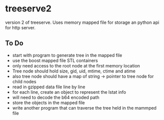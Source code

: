 # treeserve2
version 2 of treeserve. Uses memory mapped file for storage an python api for http server.

To Do
-----
* start with program to generate tree in the mapped file
* use the boost mapped file STL containers
* only need access to the root node at the first memory location
* Tree node should hold size, gid, uid, mtime, ctime and atime
* also tree node should have a map of string -> pointer to tree node for child nodes
* read in gzipped data file line by line
* for each line, create an object to represent the lstat info
* will need to decode the b64 encoded path
* store the objects in the mapped file
* write another program that can traverse the tree held in the mammped file
